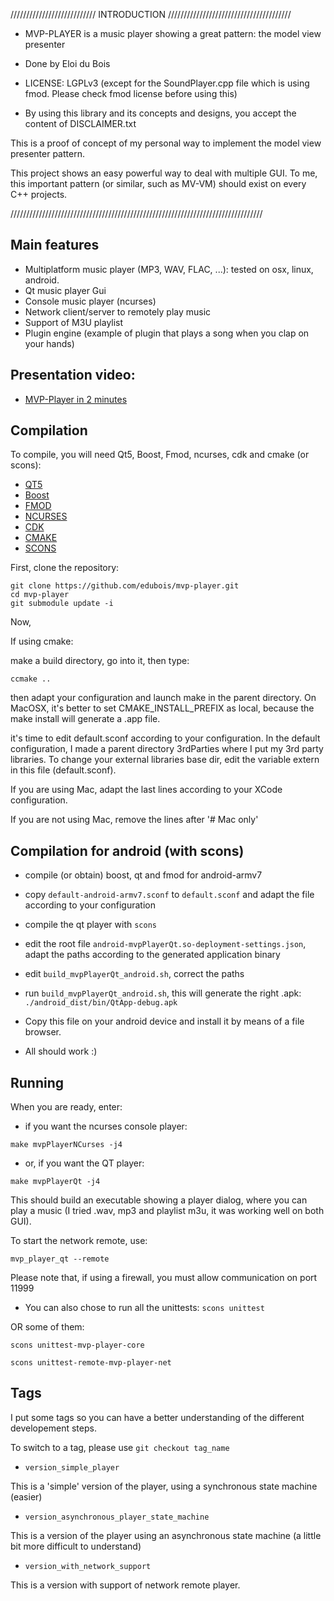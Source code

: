 /////////////////////////// INTRODUCTION ///////////////////////////////////////

* MVP-PLAYER is a music player showing a great pattern: the model view presenter

* Done by Eloi du Bois

* LICENSE: LGPLv3 (except for the SoundPlayer.cpp file which is using fmod. Please check fmod license before using this)

* By using this library and its concepts and designs, you accept the content of DISCLAIMER.txt

This is a proof of concept of my personal way to implement the 
model view presenter pattern.

This project shows an easy powerful way to deal with multiple GUI.
To me, this important pattern (or similar, such as MV-VM) should exist on every C++ projects.

////////////////////////////////////////////////////////////////////////////////

## Main features

* Multiplatform music player (MP3, WAV, FLAC, ...): tested on osx, linux, android.
* Qt music player Gui
* Console music player (ncurses)
* Network client/server to remotely play music
* Support of M3U playlist
* Plugin engine (example of plugin that plays a song when you clap on your hands)

## Presentation video:

* [MVP-Player in 2 minutes](https://www.youtube.com/watch?v=hB-deB3Axpg)

## Compilation

To compile, you will need Qt5, Boost, Fmod, ncurses, cdk and cmake (or scons):

* [QT5](http://www.qt.io/download/)
* [Boost](http://www.boost.org/users/download/)
* [FMOD](http://www.fmod.org/)
* [NCURSES](http://ftp.gnu.org/pub/gnu/ncurses/)
* [CDK](http://invisible-island.net/cdk/)
* [CMAKE](http://www.scons.org/)
* [SCONS](http://www.cmake.org/)


First, clone the repository:

```
git clone https://github.com/edubois/mvp-player.git
cd mvp-player
git submodule update -i
```

Now,

If using cmake:

make a build directory, go into it, then type:

```ccmake ..```

then adapt your configuration and launch make in the parent directory.
On MacOSX, it's better to set CMAKE_INSTALL_PREFIX as local, because the make install will generate a .app file.


it's time to edit default.sconf according to your configuration.
In the default configuration, I made a parent directory 3rdParties where I put
my 3rd party libraries. To change your external libraries base dir, 
edit the variable extern in this file (default.sconf).

If you are using Mac, adapt the last lines according to your
XCode configuration.

If you are not using Mac, remove the lines after '# Mac only'

## Compilation for android (with scons)

* compile (or obtain) boost, qt and fmod for android-armv7

* copy ```default-android-armv7.sconf``` to ```default.sconf``` and adapt the file according to your configuration

* compile the qt player with ```scons```

* edit the root file ```android-mvpPlayerQt.so-deployment-settings.json```, adapt the paths according to the generated application binary

* edit ```build_mvpPlayerQt_android.sh```, correct the paths

* run ```build_mvpPlayerQt_android.sh```, this will generate the right .apk: ```./android_dist/bin/QtApp-debug.apk```

* Copy this file on your android device and install it by means of a file browser.

* All should work :)


## Running

When you are ready, enter:

* if you want the ncurses console player:

```make mvpPlayerNCurses -j4```

* or, if you want the QT player:

```make mvpPlayerQt -j4```

This should build an executable showing a player dialog, where you can play a music (I tried .wav, mp3 and playlist m3u, it was working well on both GUI).

To start the network remote, use:

```mvp_player_qt --remote```

Please note that, if using a firewall, you must allow communication on port 11999

* You can also chose to run all the unittests:
```scons unittest```

OR some of them:

```scons unittest-mvp-player-core```

```scons unittest-remote-mvp-player-net```


## Tags
I put some tags so you can have a better understanding of the different developement steps.

To switch to a tag, please use ```git checkout tag_name```

* ```version_simple_player```

This is a 'simple' version of the player, using a synchronous state machine (easier)

* ```version_asynchronous_player_state_machine```

This is a version of the player using an asynchronous state machine (a little bit more difficult to understand)

* ```version_with_network_support```

This is a version with support of network remote player.




